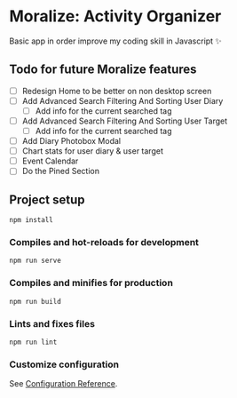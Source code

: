 # Moralize: Activity Organizer

Basic app in order improve my coding skill in Javascript ✨

## Todo for future Moralize features

- [ ] Redesign Home to be better on non desktop screen
- [ ] Add Advanced Search Filtering And Sorting User Diary
  - [ ] Add info for the current searched tag
- [ ] Add Advanced Search Filtering And Sorting User Target
  - [ ] Add info for the current searched tag
- [ ] Add Diary Photobox Modal
- [ ] Chart stats for user diary & user target
- [ ] Event Calendar
- [ ] Do the Pined Section

## Project setup

```
npm install
```

### Compiles and hot-reloads for development

```
npm run serve
```

### Compiles and minifies for production

```
npm run build
```

### Lints and fixes files

```
npm run lint
```

### Customize configuration

See [Configuration Reference](https://cli.vuejs.org/config/).
